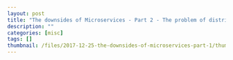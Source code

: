 ```yaml
---
layout: post
title: "The downsides of Microservices - Part 2 - The problem of distributed systems"
description: ""
categories: [misc]
tags: []
thumbnail: /files/2017-12-25-the-downsides-of-microservices-part-1/thumb.png
---
```


